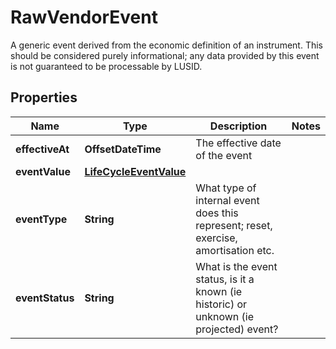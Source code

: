 

# RawVendorEvent

A generic event derived from the economic definition of an instrument. This should be considered purely  informational; any data provided by this event is not guaranteed to be processable by LUSID.

## Properties

Name | Type | Description | Notes
------------ | ------------- | ------------- | -------------
**effectiveAt** | **OffsetDateTime** | The effective date of the event | 
**eventValue** | [**LifeCycleEventValue**](LifeCycleEventValue.md) |  | 
**eventType** | **String** | What type of internal event does this represent; reset, exercise, amortisation etc. | 
**eventStatus** | **String** | What is the event status, is it a known (ie historic) or unknown (ie projected) event? | 



